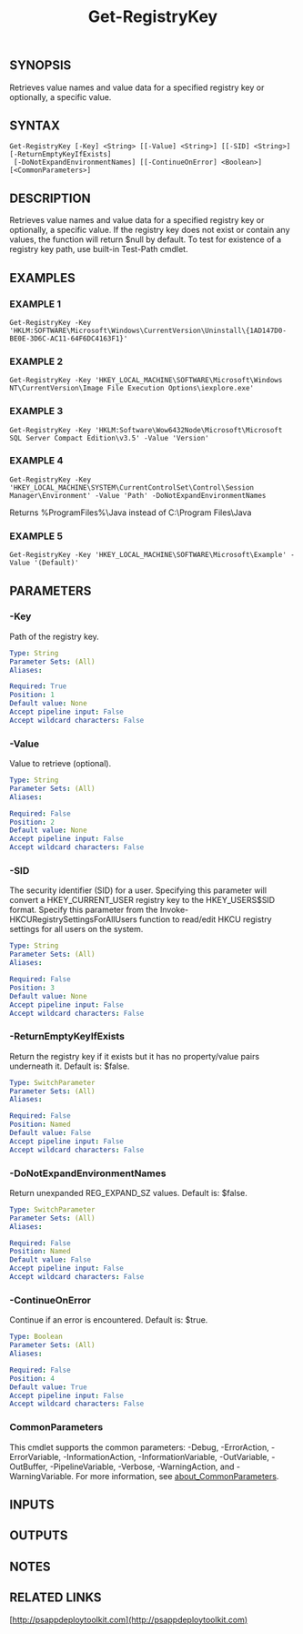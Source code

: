 ﻿---
title: Get-RegistryKey
editLink: false
isShowComments: false
external help file: PSAppDeployToolkit-help.xml
Module Name: PSAppDeployToolkit
online version: http://psappdeploytoolkit.com
schema: 2.0.0
---

## SYNOPSIS
Retrieves value names and value data for a specified registry key or optionally, a specific value.

## SYNTAX

```
Get-RegistryKey [-Key] <String> [[-Value] <String>] [[-SID] <String>] [-ReturnEmptyKeyIfExists]
 [-DoNotExpandEnvironmentNames] [[-ContinueOnError] <Boolean>] [<CommonParameters>]
```

## DESCRIPTION
Retrieves value names and value data for a specified registry key or optionally, a specific value.
If the registry key does not exist or contain any values, the function will return $null by default.
To test for existence of a registry key path, use built-in Test-Path cmdlet.

## EXAMPLES

### EXAMPLE 1
```
Get-RegistryKey -Key 'HKLM:SOFTWARE\Microsoft\Windows\CurrentVersion\Uninstall\{1AD147D0-BE0E-3D6C-AC11-64F6DC4163F1}'
```

### EXAMPLE 2
```
Get-RegistryKey -Key 'HKEY_LOCAL_MACHINE\SOFTWARE\Microsoft\Windows NT\CurrentVersion\Image File Execution Options\iexplore.exe'
```

### EXAMPLE 3
```
Get-RegistryKey -Key 'HKLM:Software\Wow6432Node\Microsoft\Microsoft SQL Server Compact Edition\v3.5' -Value 'Version'
```

### EXAMPLE 4
```
Get-RegistryKey -Key 'HKEY_LOCAL_MACHINE\SYSTEM\CurrentControlSet\Control\Session Manager\Environment' -Value 'Path' -DoNotExpandEnvironmentNames
```

Returns %ProgramFiles%\Java instead of C:\Program Files\Java

### EXAMPLE 5
```
Get-RegistryKey -Key 'HKEY_LOCAL_MACHINE\SOFTWARE\Microsoft\Example' -Value '(Default)'
```

## PARAMETERS

### -Key
Path of the registry key.

```yaml
Type: String
Parameter Sets: (All)
Aliases:

Required: True
Position: 1
Default value: None
Accept pipeline input: False
Accept wildcard characters: False
```

### -Value
Value to retrieve (optional).

```yaml
Type: String
Parameter Sets: (All)
Aliases:

Required: False
Position: 2
Default value: None
Accept pipeline input: False
Accept wildcard characters: False
```

### -SID
The security identifier (SID) for a user.
Specifying this parameter will convert a HKEY_CURRENT_USER registry key to the HKEY_USERS\$SID format.
Specify this parameter from the Invoke-HKCURegistrySettingsForAllUsers function to read/edit HKCU registry settings for all users on the system.

```yaml
Type: String
Parameter Sets: (All)
Aliases:

Required: False
Position: 3
Default value: None
Accept pipeline input: False
Accept wildcard characters: False
```

### -ReturnEmptyKeyIfExists
Return the registry key if it exists but it has no property/value pairs underneath it.
Default is: $false.

```yaml
Type: SwitchParameter
Parameter Sets: (All)
Aliases:

Required: False
Position: Named
Default value: False
Accept pipeline input: False
Accept wildcard characters: False
```

### -DoNotExpandEnvironmentNames
Return unexpanded REG_EXPAND_SZ values.
Default is: $false.

```yaml
Type: SwitchParameter
Parameter Sets: (All)
Aliases:

Required: False
Position: Named
Default value: False
Accept pipeline input: False
Accept wildcard characters: False
```

### -ContinueOnError
Continue if an error is encountered.
Default is: $true.

```yaml
Type: Boolean
Parameter Sets: (All)
Aliases:

Required: False
Position: 4
Default value: True
Accept pipeline input: False
Accept wildcard characters: False
```

### CommonParameters
This cmdlet supports the common parameters: -Debug, -ErrorAction, -ErrorVariable, -InformationAction, -InformationVariable, -OutVariable, -OutBuffer, -PipelineVariable, -Verbose, -WarningAction, and -WarningVariable. For more information, see [about_CommonParameters](http://go.microsoft.com/fwlink/?LinkID=113216).

## INPUTS

## OUTPUTS

## NOTES

## RELATED LINKS

[http://psappdeploytoolkit.com](http://psappdeploytoolkit.com)

